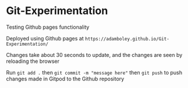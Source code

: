 # Git-Experimentation
Testing Github pages functionality

Deployed using Github pages at `https://adamboley.github.io/Git-Experimentation/`

Changes take about 30 seconds to update, and the changes are seen by reloading the browser

Run `git add .`
then `git commit -m "message here"`
then `git push`
to push changes made in Gitpod to the Github repository
